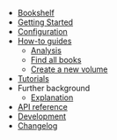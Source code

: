 <!---
Navigation specification

See https://oprypin.github.io/mkdocs-literate-nav/
-->
* [Bookshelf](index.md)
* [Getting Started](getting_started.md)
* [Configuration](configuration.md)
* [How-to guides](how-to-guides/index.md)
    * [Analysis](how-to-guides/analysis_with_a_book.py)
    * [Find all books](how-to-guides/find_all_books.py)
    * [Create a new volume](how-to-guides/create_a_new_volume.py)
* [Tutorials](tutorials.md)
* Further background
    * [Explanation](explanation.md)
* [API reference](api/)
* [Development](development.md)
* [Changelog](changelog.md)
